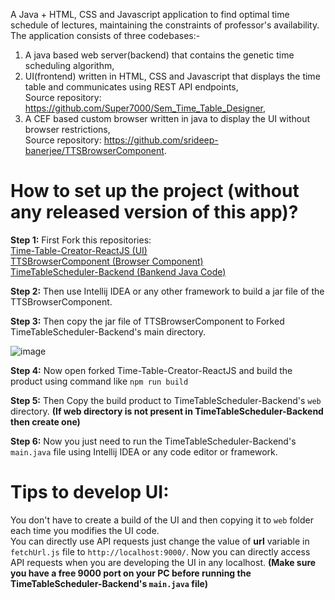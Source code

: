 A Java  + HTML, CSS and Javascript application to find optimal time schedule of lectures, maintaining the constraints of professor's availability. The application consists of three codebases:-
1. A java based web server(backend) that contains the genetic time scheduling algorithm,
2. UI(frontend) written in HTML, CSS and Javascript that displays the time table and communicates using REST API endpoints,<br>Source repository: <a href="https://github.com/Super7000/Sem_Time_Table_Designer">https://github.com/Super7000/Sem_Time_Table_Designer</h>,
3. A CEF based custom browser written in java to display the UI without browser restrictions,<br>Source repository: <a href="https://github.com/srideep-banerjee/TTSBrowserComponent">https://github.com/srideep-banerjee/TTSBrowserComponent</h>.


# How to set up the project (without any released version of this app)?

**Step 1:**
First Fork this repositories:<br/>
[Time-Table-Creator-ReactJS (UI)](https://github.com/Super7000/Time-Table-Creator-ReactJS) <br/>
[TTSBrowserComponent (Browser Component)](https://github.com/srideep-banerjee/TTSBrowserComponent) <br/>
[TimeTableScheduler-Backend (Bankend Java Code)](https://github.com/srideep-banerjee/TimeTableScheduler-Backend) <br/>

**Step 2:**
Then use Intellij IDEA or any other framework to build a jar file of the TTSBrowserComponent.

**Step 3:**
Then copy the jar file of TTSBrowserComponent to Forked TimeTableScheduler-Backend's main directory.

![image](https://github.com/Super7000/Time-Table-Creator-ReactJS/assets/86580414/ceab5a00-2620-4746-bdb9-92ac73caa114)

**Step 4:**
Now open forked Time-Table-Creator-ReactJS and build the product using command like `npm run build`

**Step 5:**
Then Copy the build product to TimeTableScheduler-Backend's `web` directory. **(If web directory is not present in TimeTableScheduler-Backend then create one)**

**Step 6:**
Now you just need to run the TimeTableScheduler-Backend's `main.java` file using Intellij IDEA or any code editor or framework.

# Tips to develop UI:

You don't have to create a build of the UI and then copying it to `web` folder each time you modifies the UI code.<br/>
You can directly use API requests just change the value of **url** variable in `fetchUrl.js` file to `http://localhost:9000/`.
Now you can directly access API requests when you are developing the UI in any localhost. **(Make sure you have a free 9000 port on your PC before running the TimeTableScheduler-Backend's `main.java` file)**

